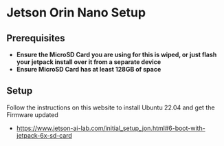 # Jetson Orin Nano Setup

## Prerequisites
* **Ensure the MicroSD Card you are using for this is wiped, or just flash your jetpack install over it from a separate device**
* **Ensure MicroSD Card has at least 128GB of space**

## Setup
Follow the instructions on this website to install Ubuntu 22.04 and get the Firmware updated 
* https://www.jetson-ai-lab.com/initial_setup_jon.html#6-boot-with-jetpack-6x-sd-card

